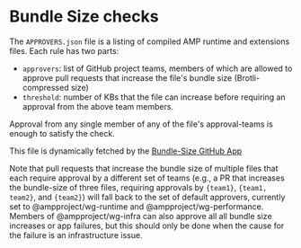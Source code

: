 # Bundle Size checks

The `APPROVERS.json` file is a listing of compiled AMP runtime and extensions
files. Each rule has two parts:

- `approvers`: list of GitHub project teams, members of which are allowed to
  approve pull requests that increase the file's bundle size (Brotli-compressed
  size)
- `threshold`: number of KBs that the file can increase before requiring an
  approval from the above team members.

Approval from any single member of any of the file's approval-teams is enough to
satisfy the check.

This file is dynamically fetched by the [Bundle-Size GitHub App](https://github.com/ampproject/amp-github-apps/tree/master/bundle-size)

Note that pull requests that increase the bundle size of multiple files that
each require approval by a different set of teams (e.g., a PR that increases the
bundle-size of three files, requiring approvals by `{team1}`, `{team1, team2}`,
and `{team2}`) will fall back to the set of default approvers, currently set to
@ampproject/wg-runtime and @ampproject/wg-performance. Members of
@ampproject/wg-infra can also approve all all bundle size increases or app
failures, but this should only be done when the cause for the failure is an
infrastructure issue.
